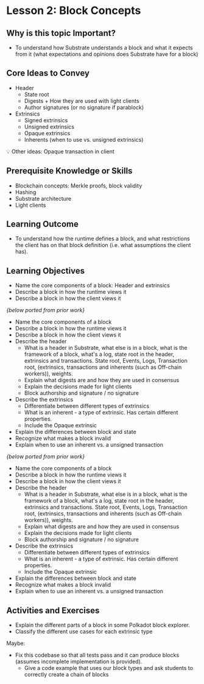 # Lesson 2: Block Concepts

## Why is this topic Important?

- To understand how Substrate understands a block and what it expects from it (what expectations and opinions does Substrate have for a block)

## Core Ideas to Convey

- Header
  - State root
  - Digests + How they are used with light clients
  - Author signatures (or no signature if parablock)
- Extrinsics
  - Signed extrinsics
  - Unsigned extrinsics
  - Opaque extrinsics
  - Inherents (when to use vs. unsigned extrinsics)

💡 Other ideas: Opaque transaction in client

## Prerequisite Knowledge or Skills

- Blockchain concepts: Merkle proofs, block validity
- Hashing
- Substrate architecture
- Light clients

## Learning Outcome

- To understand how the runtime defines a block, and what restrictions the client has on that block definition (i.e. what assumptions the client has).

## Learning Objectives

- Name the core components of a block: Header and extrinsics
- Describe a block in how the runtime views it
- Describe a block in how the client views it

_{below ported from prior work}_

- Name the core components of a block
- Describe a block in how the runtime views it
- Describe a block in how the client views it
- Describe the header
  - What is a header in Substrate, what else is in a block, what is the framework of a block, what's a log, state root in the header, extrinsics and transactions. State root, Events, Logs, Transaction root, (extrinsics, transactions and inherents (such as Off-chain workers)), weights.
  - Explain what digests are and how they are used in consensus
  - Explain the decisions made for light clients
  - Block authorship and signature / no signature
- Describe the extrinsics
  - Differentiate between different types of extrinsics
  - What is an inherent - a type of extrinsic. Has certain different properties.
  - Include the Opaque extrinsic
- Explain the differences between block and state
- Recognize what makes a block invalid
- Explain when to use an inherent vs. a unsigned transaction

_{below ported from prior work}_

- Name the core components of a block
- Describe a block in how the runtime views it
- Describe a block in how the client views it
- Describe the header
  - What is a header in Substrate, what else is in a block, what is the framework of a block, what's a log, state root in the header, extrinsics and transactions. State root, Events, Logs, Transaction root, (extrinsics, transactions and inherents (such as Off-chain workers)), weights.
  - Explain what digests are and how they are used in consensus
  - Explain the decisions made for light clients
  - Block authorship and signature / no signature
- Describe the extrinsics
  - Differentiate between different types of extrinsics
  - What is an inherent - a type of extrinsic. Has certain different properties.
  - Include the Opaque extrinsic
- Explain the differences between block and state
- Recognize what makes a block invalid
- Explain when to use an inherent vs. a unsigned transaction

## Activities and Exercises

- Explain the different parts of a block in some Polkadot block explorer.
- Classify the different use cases for each extrinsic type

Maybe:

- Fix this codebase so that all tests pass and it can produce blocks (assumes incomplete implementation is provided).
  - Give a code example that uses our block types and ask students to correctly create a chain of blocks
